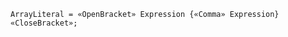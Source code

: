 <!-- This file is generated automatically by infrastructure scripts. Please don't edit by hand. -->

<!-- markdownlint-disable first-line-h1 -->

```{ .ebnf .slang-ebnf #ArrayLiteral }
ArrayLiteral = «OpenBracket» Expression {«Comma» Expression} «CloseBracket»;
```
